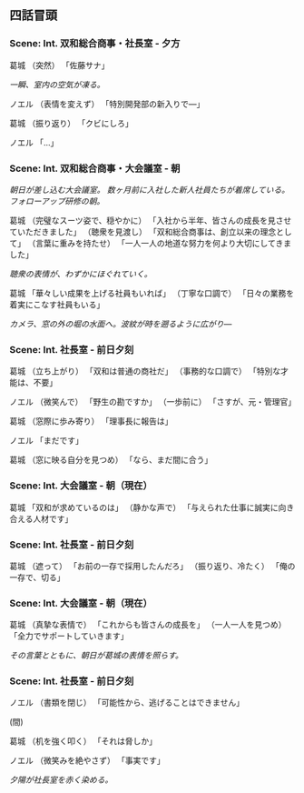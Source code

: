 ## 四話冒頭
### Scene: Int. 双和総合商事・社長室 - 夕方

葛城
（突然）
「佐藤サナ」

*一瞬、室内の空気が凍る。*

ノエル
（表情を変えず）
「特別開発部の新入りで―」

葛城
（振り返り）
「クビにしろ」


ノエル
「...」

### Scene: Int. 双和総合商事・大会議室 - 朝

*朝日が差し込む大会議室。*
*数ヶ月前に入社した新人社員たちが着席している。*
*フォローアップ研修の朝。*

葛城
（完璧なスーツ姿で、穏やかに）
「入社から半年、皆さんの成長を見させていただきました」
（聴衆を見渡し）
「双和総合商事は、創立以来の理念として」
（言葉に重みを持たせ）
「一人一人の地道な努力を何より大切にしてきました」

*聴衆の表情が、わずかにほぐれていく。*

葛城
「華々しい成果を上げる社員もいれば」
（丁寧な口調で）
「日々の業務を着実にこなす社員もいる」

*カメラ、窓の外の堀の水面へ。波紋が時を遡るように広がり―*

### Scene: Int. 社長室 - 前日夕刻

葛城
（立ち上がり）
「双和は普通の商社だ」
（事務的な口調で）
「特別な才能は、不要」

ノエル
（微笑んで）
「野生の勘ですか」
（一歩前に）
「さすが、元・管理官」

葛城
（窓際に歩み寄り）
「理事長に報告は」

ノエル
「まだです」

葛城
（窓に映る自分を見つめ）
「なら、まだ間に合う」

### Scene: Int. 大会議室 - 朝（現在）

葛城
「双和が求めているのは」
（静かな声で）
「与えられた仕事に誠実に向き合える人材です」

### Scene: Int. 社長室 - 前日夕刻

葛城
（遮って）
「お前の一存で採用したんだろ」
（振り返り、冷たく）
「俺の一存で、切る」

### Scene: Int. 大会議室 - 朝（現在）

葛城
（真摯な表情で）
「これからも皆さんの成長を」
（一人一人を見つめ）
「全力でサポートしていきます」

*その言葉とともに、朝日が葛城の表情を照らす。*


### Scene: Int. 社長室 - 前日夕刻

ノエル
（書類を閉じ）
「可能性から、逃げることはできません」

(間)

葛城
（机を強く叩く）
「それは脅しか」

ノエル
（微笑みを絶やさず）
「事実です」

*夕陽が社長室を赤く染める。*
